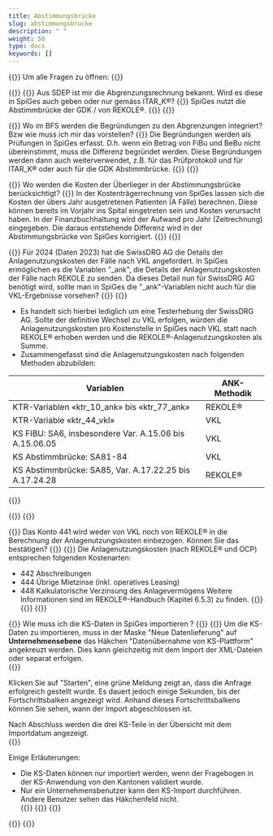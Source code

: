 ```yaml
---
title: Abstimmungsbrücke 
slug: abstimmungsbrucke
description: " "
weight: 50
type: docs
keywords: []
---
```


{{<faqBlock>}}
Um alle Fragen zu öffnen: {{<collapsibleGroupCommand groupId="abstimmungsbrucke">}}

{{<numberedList>}}
{{<listItem>}}
Aus SDEP ist mir die Abgrenzungsrechnung bekannt. Wird es diese in SpiGes auch geben oder nur gemäss ITAR_K®?
{{<collapsibleBlock groupId="abstimmungsbrucke">}}
SpiGes nutzt die Abstimmbrücke der GDK / von REKOLE®.
{{</collapsibleBlock>}}
{{</listItem>}}

{{<listItem>}}
Wo im BFS werden die Begründungen zu den Abgrenzungen integriert? Bzw wie muss ich mir das vorstellen?
{{<collapsibleBlock groupId="abstimmungsbrucke">}}
Die Begründungen werden als Prüfungen in SpiGes erfasst. D.h. wenn ein Betrag von FiBu und BeBu nicht übereinstimmt, muss die Differenz begründet werden. Diese Begründungen werden dann auch weiterverwendet, z.B. für das Prüfprotokoll und für ITAR_K® oder auch für die GDK Abstimmbrücke.
{{</collapsibleBlock>}}
{{</listItem>}}

{{<listItem>}}
Wo werden die Kosten der Überlieger in der Abstimmungsbrücke berücksichtigt?
{{<collapsibleBlock groupId="abstimmungsbrucke">}}
In der Kostenträgerrechnung von SpiGes lassen sich die Kosten der übers Jahr ausgetretenen Patienten (A Fälle) berechnen. Diese können bereits im Vorjahr ins Spital eingetreten sein und Kosten verursacht haben. In der Finanzbuchhaltung wird der Aufwand pro Jahr (Zeitrechnung) eingegeben. Die daraus entstehende Differenz wird in der Abstimmungsbrücke von SpiGes korrigiert.
{{</collapsibleBlock>}}
{{</listItem>}}

{{<listItem>}}
Für 2024 (Daten 2023) hat die SwissDRG AG die Details der Anlagenutzungskosten der Fälle nach VKL angefordert. In SpiGes ermöglichen es die Variablen "_ank", die Details der Anlagenutzungskosten der Fälle nach REKOLE zu senden. Da dieses Detail nun für SwissDRG AG benötigt wird, sollte man in SpiGes die "_ank"-Variablen nicht auch für die VKL-Ergebnisse vorsehen?
{{<collapsibleBlock groupId="abstimmungsbrucke">}}
{{<markdown>}}

-	Es handelt sich hierbei lediglich um eine Testerhebung der SwissDRG AG. Sollte der definitive Wechsel zu VKL erfolgen, würden die Anlagenutzungskosten pro Kostenstelle in SpiGes nach VKL statt nach REKOLE® erhoben werden und die REKOLE®-Anlagenutzungskosten als Summe.
-	Zusammengefasst sind die Anlagenutzungskosten nach folgenden Methoden abzubilden:

|Variablen|ANK-Methodik|
|---------|------------|
|KTR-Variablen «ktr_10_ank» bis «ktr_77_ank»|REKOLE®|
|KTR-Variable «ktr_44_vkl»|VKL|
|KS FIBU: SA6, insbesondere Var. A.15.06 bis A.15.06.05|VKL|
|KS Abstimmbrücke: SA81-84|VKL|
|KS Abstimmbrücke: SA85, Var. A.17.22.25 bis A.17.24.28|REKOLE®|

{{</markdown>}}

{{</collapsibleBlock>}}
{{</listItem>}}

{{<listItem>}}
 Das Konto 441 wird weder von VKL noch von REKOLE® in die Berechnung der Anlagenutzungskosten einbezogen. Können Sie das bestätigen?
{{<collapsibleBlock groupId="abstimmungsbrucke">}}
{{<markdown>}}
Die Anlagenutzungskosten (nach REKOLE® und OCP) entsprechen folgenden Kostenarten:

- 442 Abschreibungen
- 444 Übrige Mietzinse (inkl. operatives Leasing)
- 448 Kalkulatorische Verzinsung des Anlagevermögens
Weitere Informationen sind im REKOLE®-Handbuch (Kapitel 6.5.3) zu finden.
{{</markdown>}}
{{</collapsibleBlock>}}
{{</listItem>}}

{{<listItem>}}
Wie muss ich die KS-Daten in SpiGes importieren ?
{{<collapsibleBlock groupId="abstimmungsbrucke">}}
{{<markdown>}}
Um die KS-Daten zu importieren, muss in der Maske "Neue Datenlieferung" auf **Unternehmensebene** das Häkchen "Datenübernahme von KS-Plattform" angekreuzt werden. Dies kann gleichzeitig mit dem Import der XML-Dateien oder separat erfolgen.  
{{<insertImage image="KS_d.png" class="edge" maxWidth="60%">}}

Klicken Sie auf "Starten", eine grüne Meldung zeigt an, dass die Anfrage erfolgreich gestellt wurde.
Es dauert jedoch einige Sekunden, bis der Fortschrittsbalken angezeigt wird. Anhand dieses Fortschrittsbalkens können Sie sehen, wann der Import abgeschlossen ist.  

Nach Abschluss werden die drei KS-Teile in der Übersicht mit dem Importdatum angezeigt.  
{{<insertImage image="KS_Teil_d.png" class="edge" maxWidth="60%">}}

Einige Erläuterungen:

- Die KS-Daten können nur importiert werden, wenn der Fragebogen in der KS-Anwendung von den Kantonen validiert wurde.
- Nur ein Unternehmensbenutzer kann den KS-Import durchführen. Andere Benutzer sehen das Häkchenfeld nicht.  
{{</markdown>}}
{{</collapsibleBlock>}}
{{</listItem>}}

{{</numberedList>}}
{{</faqBlock>}}
